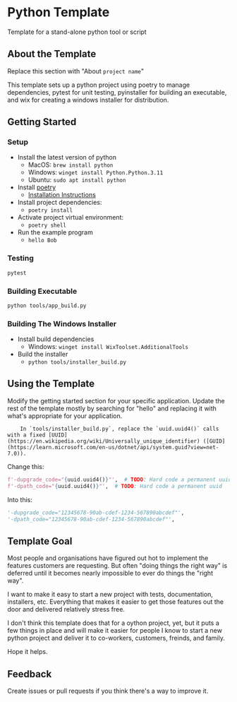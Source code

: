 # Python Template

Template for a stand-alone python tool or script

## About the Template

Replace this section with "About `project name`"

This template sets up a python project using poetry to manage dependencies, pytest for unit testing, pyinstaller for building an executable, and wix for creating a windows installer for distribution.

## Getting Started

### Setup
- Install the latest version of python
	- MacOS: `brew install python`
	- Windows: `winget install Python.Python.3.11`
	- Ubuntu: `sudo apt install python`
- Install [poetry](https://python-poetry.org/)
	- [Installation Instructions](https://python-poetry.org/docs/#installation)
- Install project dependencies:
	- `poetry install`
- Activate project virtual environment:
	- `poetry shell`
- Run the example program
	- `hello Bob`

### Testing

```bash
pytest
```

### Building Executable

```bash
python tools/app_build.py
```

### Building The Windows Installer

- Install build dependencies
	- Windows: `winget install WixToolset.AdditionalTools`
- Build the installer
	- `python tools/installer_build.py`

## Using the Template
Modify the getting started section for your specific application.  Update the rest of the template mostly by searching for "hello" and replacing it with what's appropriate for your application.

		In `tools/installer_build.py`, replace the `uuid.uuid4()` calls with a fixed [UUID](https://en.wikipedia.org/wiki/Universally_unique_identifier) ([GUID](https://learn.microsoft.com/en-us/dotnet/api/system.guid?view=net-7.0)).

Change this:
```python
f'-dupgrade_code="{uuid.uuid4()}"',  # TODO: Hard code a permanent uuid
f'-dpath_code="{uuid.uuid4()}"',  # TODO: Hard code a permanent uuid
```
Into this:
```python
'-dupgrade_code="12345678-90ab-cdef-1234-567890abcdef"',
'-dpath_code="12345678-90ab-cdef-1234-567890abcdef"',
```

## Template Goal

Most people and organisations have figured out hot to implement the features customers are requesting.  But often "doing things the right way" is deferred until it becomes nearly impossible to ever do things the "right way".

I want to make it easy to start a new project with tests, documentation, installers, etc.  Everything that makes it easier to get those features out the door and delivered relatively stress free.

I don't think this template does that for a oython project, yet, but it puts a few things in place and will make it easier for people I know to start a new python project and deliver it to co-workers, customers, freinds, and family.

Hope it helps.

## Feedback
Create issues or pull requests if you think there's a way to improve it.
